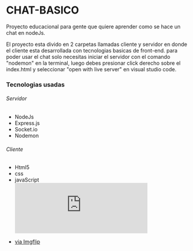 # CHAT-BASICO

Proyecto educacional para gente que quiere aprender como se hace un chat en nodeJs.

El proyecto esta divido en 2 carpetas llamadas cliente y servidor en donde el cliente esta desarrollada con tecnologias basicas de front-end. para poder usar el chat solo necesitas iniciar el servidor con el comando "nodemon" en la terminal, luego   debes presionar click derecho sobre el index.html y seleccionar "open with live server" en visual studio code.
### Tecnologias usadas
###### Servidor
-  NodeJs
- Express.js
- Socket.io
- Nodemon

######  Cliente
- Html5
- css
- javaScript
- <div style="width:360px;max-width:100%;"><div style="height:0;padding-bottom:38.06%;position:relative;"><iframe width="360" height="137" style="position:absolute;top:0;left:0;width:100%;height:100%;" frameBorder="0" src="https://imgflip.com/embed/5evp0j"></iframe></div><p><a href="https://imgflip.com/gif/5evp0j">via Imgflip</a></p></div>
